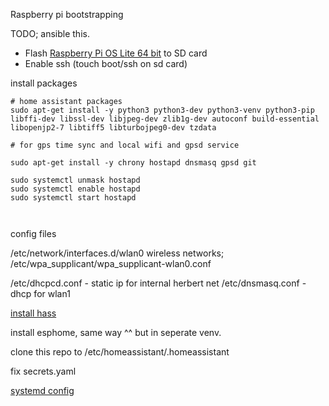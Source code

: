 Raspberry pi bootstrapping

TODO; ansible this.

- Flash [Raspberry Pi OS Lite 64 bit](https://www.raspberrypi.org/downloads/raspberry-pi-os/) to SD card
- Enable ssh (touch boot/ssh on sd card)


install packages
```
# home assistant packages
sudo apt-get install -y python3 python3-dev python3-venv python3-pip libffi-dev libssl-dev libjpeg-dev zlib1g-dev autoconf build-essential libopenjp2-7 libtiff5 libturbojpeg0-dev tzdata

# for gps time sync and local wifi and gpsd service

sudo apt-get install -y chrony hostapd dnsmasq gpsd git

sudo systemctl unmask hostapd
sudo systemctl enable hostapd
sudo systemctl start hostapd



```
config files

/etc/network/interfaces.d/wlan0
wireless networks;
/etc/wpa_supplicant/wpa_supplicant-wlan0.conf

/etc/dhcpcd.conf - static ip for internal herbert net
/etc/dnsmasq.conf  - dhcp for wlan1


 [install hass](https://www.home-assistant.io/installation/raspberrypi#install-home-assistant-core)

 install esphome, same way ^^ but in seperate venv.



clone this repo to /etc/homeassistant/.homeassistant

fix secrets.yaml

[systemd config](https://community.home-assistant.io/t/autostart-using-systemd/199497)

